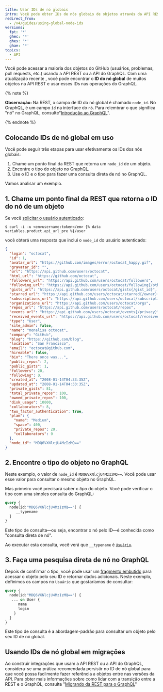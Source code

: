 ```yaml
---
title: Usar IDs de nó globais
intro: Você pode obter IDs de nós globais de objetos através da API REST e usá-los em operações do GraphQL.
redirect_from:
  - /v4/guides/using-global-node-ids
versions:
  fpt: '*'
  ghec: '*'
  ghes: '*'
  ghae: '*'
topics:
  - API
---
```


Você pode acessar a maioria dos objetos do GitHub (usuários, problemas, pull requests, etc.) usando a API REST ou a API do GraphQL. Com uma atualização recente [](https://developer.github.com/changes/2017-12-19-graphql-node-id/), você pode encontrar o **ID do nó global** de muitos objetos na API REST e usar esses IDs nas operações do GraphQL.

{% note %}

**Observação:** Na REST, o campo de ID do nó global é chamado `node_id`. No GraphQL, é um campo `id` na interface do `nó`. Para relembrar o que significa "nó" no GraphQL, consulte"[Introdução ao GraphQL](/graphql/guides/introduction-to-graphql#node)".

{% endnote %}

## Colocando IDs de nó global em uso

Você pode seguir três etapas para usar efetivamente os IDs dos nós globais:

1. Chame um ponto final da REST que retorna um `node_id` de um objeto.
2. Encontre o tipo do objeto no GraphQL.
3. Use o ID e o tipo para fazer uma consulta direta de nó no GraphQL.

Vamos analisar um exemplo.

## 1. Chame um ponto final da REST que retorna o ID do nó de um objeto

Se você [solicitar o usuário autenticado](/rest/reference/users#get-the-authenticated-user):

```shell
$ curl -i -u <em>username:token</em> {% data variables.product.api_url_pre %}/user
```

você obterá uma resposta que inclui o `node_id` do usuário autenticado:

```json
{
  "login": "octocat",
  "id": 1,
  "avatar_url": "https://github.com/images/error/octocat_happy.gif",
  "gravatar_id": "",
  "url": "https://api.github.com/users/octocat",
  "html_url": "https://github.com/octocat",
  "followers_url": "https://api.github.com/users/octocat/followers",
  "following_url": "https://api.github.com/users/octocat/following{/other_user}",
  "gists_url": "https://api.github.com/users/octocat/gists{/gist_id}",
  "starred_url": "https://api.github.com/users/octocat/starred{/owner}{/repo}",
  "subscriptions_url": "https://api.github.com/users/octocat/subscriptions",
  "organizations_url": "https://api.github.com/users/octocat/orgs",
  "repos_url": "https://api.github.com/users/octocat/repos",
  "events_url": "https://api.github.com/users/octocat/events{/privacy}",
  "received_events_url": "https://api.github.com/users/octocat/received_events",
  "type": "User",
  "site_admin": false,
  "name": "monalisa octocat",
  "company": "GitHub",
  "blog": "https://github.com/blog",
  "location": "San Francisco",
  "email": "octocat@github.com",
  "hireable": false,
  "bio": "There once was...",
  "public_repos": 2,
  "public_gists": 1,
  "followers": 20,
  "following": 0,
  "created_at": "2008-01-14T04:33:35Z",
  "updated_at": "2008-01-14T04:33:35Z",
  "private_gists": 81,
  "total_private_repos": 100,
  "owned_private_repos": 100,
  "disk_usage": 10000,
  "collaborators": 8,
  "two_factor_authentication": true,
  "plan": {
    "name": "Medium",
    "space": 400,
    "private_repos": 20,
    "collaborators": 0
  },
  "node_id": "MDQ6VXNlcjU4MzIzMQ=="
}
```

## 2. Encontre o tipo do objeto no GraphQL

Neste exemplo, o valor de `node_id` é `MDQ6VXNlcjU4MzIzMQ==`. Você pode usar esse valor para consultar o mesmo objeto no GraphQL.

Mas primeiro você precisará saber o _tipo_ do objeto. Você pode verificar o tipo com uma simples consulta do GraphQL:

```graphql
query {
  node(id:"MDQ6VXNlcjU4MzIzMQ==") {
     __typename
  }
}
```

Este tipo de consulta&mdash;ou seja, encontrar o nó pelo ID&mdash;é conhecida como "consulta direta de nó".

Ao executar esta consulta, você verá que `__typename` é [`Usuário`](/graphql/reference/objects#user).

## 3. Faça uma pesquisa direta de nó no GraphQL

Depois de confirmar o tipo, você pode usar um [fragmento embutido](https://graphql.github.io/learn/queries/#inline-fragments) para acessar o objeto pelo seu ID e retornar dados adicionais. Neste exemplo, definimos os campos no `Usuário` que gostaríamos de consultar:

```graphql
query {
  node(id:"MDQ6VXNlcjU4MzIzMQ==") {
   ... on User {
      name
      login
    }
  }
}
```

Este tipo de consulta é a abordagem-padrão para consultar um objeto pelo seu ID de nó global.

## Usando IDs de nó global em migrações

Ao construir integrações que usam a API REST ou a API do GraphQL, considera-se uma prática recomendada persistir no ID de nó global para que você possa facilmente fazer referência a objetos entre nas versões da API. Para obter mais informações sobre como lidar com a transição entre a REST e o GraphQL, consulte "[Migrando da REST para o GraphQL](/graphql/guides/migrating-from-rest-to-graphql)"
